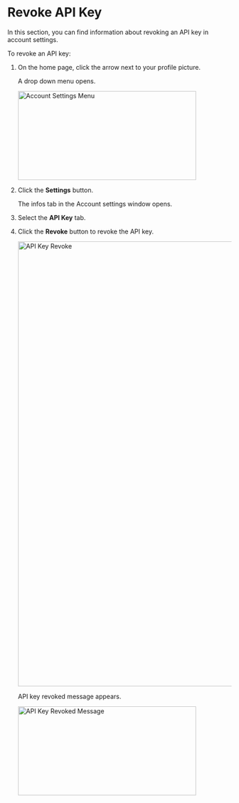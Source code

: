 # Revoke API Key

In this section, you can find information about  revoking an API key in account settings.

To revoke an API key:

1. On the home page, click the arrow next to your profile picture.

    A drop down menu opens.

    <img src="../images/account-settings-menu.png" alt="Account Settings Menu" width="400" height="200"/>

1. Click the **Settings** button.

    The infos tab in the Account settings window opens.

1. Select the **API Key** tab.
1. Click the **Revoke** button to revoke the API key.

    <img src="../images/api-key-revoke-button.png" alt="API Key Revoke" width="1000" height="1000"/>

    API key revoked message appears.

    <img src="../images/api-key-revoke-message.png" alt="API Key Revoked Message" width="400" height="200"/>